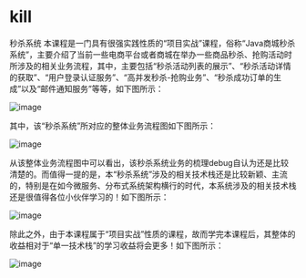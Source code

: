# kill
秒杀系统
本课程是一门具有很强实践性质的“项目实战”课程，俗称“Java商城秒杀系统”，主要介绍了当前一些电商平台或者商城在举办一些商品秒杀、抢购活动时所涉及的相关业务流程，其中，主要包括“秒杀活动列表的展示”、“秒杀活动详情的获取”、“用户登录认证服务”、“高并发秒杀-抢购业务”、“秒杀成功订单的生成”以及“邮件通知服务”等等，如下图所示：

![image](https://github.com/527088995/kill/img/1.png)

其中，该“秒杀系统”所对应的整体业务流程图如下图所示：

![image](https://github.com/527088995/kill/img/2.png)


从该整体业务流程图中可以看出，该秒杀系统业务的梳理debug自认为还是比较清楚的。而值得一提的是，本“秒杀系统”涉及的相关技术栈还是比较新颖、主流的，特别是在如今微服务、分布式系统架构横行的时代，本系统涉及的相关技术栈还是很值得各位小伙伴学习的！如下图所示：

![image](https://github.com/527088995/kill/img/3.png)





除此之外，由于本课程属于“项目实战”性质的课程，故而学完本课程后，其整体的收益相对于“单一技术栈”的学习收益将会更多！如下图所示：

![image](https://github.com/527088995/kill/img/4.png)


